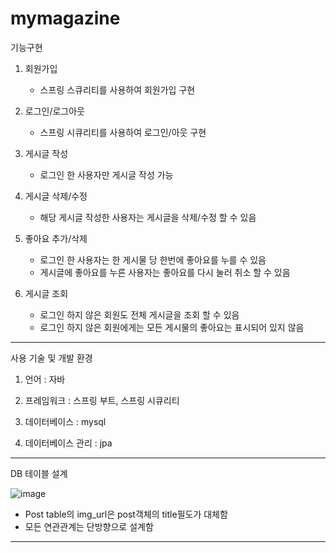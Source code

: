 # mymagazine

기능구현

1. 회원가입
   - 스프링 스큐리티를 사용하여 회원가입 구현
   
2. 로그인/로그아웃
   - 스프링 시큐리티를 사용하여 로그인/아웃 구현
   
3. 게시글 작성
   - 로그인 한 사용자만 게시글 작성 가능
  
4. 게시글 삭제/수정
   - 해당 게시글 작성한 사용자는 게시글을 삭제/수정 할 수 있음
 
5. 좋아요 추가/삭제
   - 로그인 한 사용자는 한 게시물 당 한번에 좋아요를 누를 수 있음
   - 게시글에 좋아요를 누른 사용자는 좋아요를 다시 눌러 취소 할 수 있음
  
5. 게시글 조회
   - 로그인 하지 않은 회원도 전체 게시글을 조회 할 수 있음
   - 로그인 하지 않은 회원에게는 모든 게시물의 좋아요는 표시되어 있지 않음

---------------------------------------------------------------------------------------------------------------------------------------------------------------------------------
사용 기술 및 개발 환경

1. 언어 : 자바

2. 프레임워크 : 스프링 부트, 스프링 시큐리티

3. 데이터베이스 : mysql

4. 데이터베이스 관리 : jpa

---------------------------------------------------------------------------------------------------------------------------------------------------------------------------------
DB 테이블 설계

![image](https://user-images.githubusercontent.com/81571069/155049065-9c4da670-af6c-486f-be17-5b2a3a240459.png)

* Post table의 img_url은 post객체의 title필도가 대체함
* 모든 연관관계는 단방향으로 설계함

---------------------------------------------------------------------------------------------------------------------------------------------------------------------------------





























  
